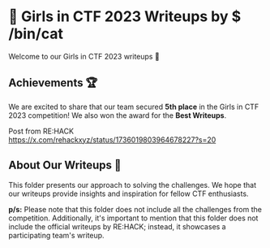 # 🌠 Girls in CTF 2023 Writeups by $ /bin/cat

Welcome to our Girls in CTF 2023 writeups 🎉

## Achievements 🏆
We are excited to share that our team secured **5th place** in the Girls in CTF 2023 competition! We also won the award for the **Best Writeups**.

Post from RE:HACK
https://x.com/rehackxyz/status/1736019803964678227?s=20

## About Our Writeups 📝
This folder presents our approach to solving the challenges. We hope that our writeups provide insights and inspiration for fellow CTF enthusiasts.

**p/s:** 
Please note that this folder does not include all the challenges from the competition. Additionally, it's important to mention that this folder does not include the official writeups by RE:HACK; instead, it showcases a participating team's writeup.
